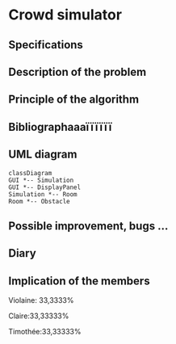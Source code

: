 # Crowd simulator

## Specifications
## Description of the problem
## Principle of the algorithm
## Bibliographaaaïïïïïï
## UML diagram

```mermaid
classDiagram
GUI *-- Simulation
GUI *-- DisplayPanel
Simulation *-- Room
Room *-- Obstacle
```

## Possible improvement, bugs ...
## Diary
## Implication of the members

Violaine: 33,3333%

Claire:33,33333%

Timothée:33,33333%